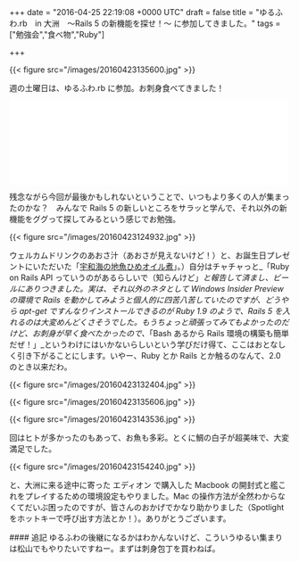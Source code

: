 
+++
date = "2016-04-25 22:19:08 +0000 UTC"
draft = false
title = "ゆるふわ.rb　in 大洲　〜Rails 5 の新機能を探せ！〜 に参加してきました。"
tags = ["勉強会","食べ物","Ruby"]

+++


{{< figure src="/images/20160423135600.jpg"  >}}

週の土曜日は、ゆるふわ.rb に参加。お刺身食べてきました！<iframe src="//hatenablog-parts.com/embed?url=https%3A%2F%2Fyurufuwa.doorkeeper.jp%2Fevents%2F42658" title="ゆるふわ.rb　in 大洲　〜Rails 5 の新機能を探せ！〜" class="embed-card embed-webcard" scrolling="no" frameborder="0" style="display: block; width: 100%; height: 155px; max-width: 500px; margin: 10px 0px;"></iframe>残念ながら今回が最後かもしれないということで、いつもより多くの人が集まったのかな？　みんなで Rails 5 の新しいところをサラッと学んで、それ以外の新機能をググって探してみるという感じでお勉強。

{{< figure src="/images/20160423124932.jpg"  >}}

ウェルカムドリンクのあおさ汁（あおさが見えないけど！）と、お誕生日プレゼントにいただいた「<a href="http://agora-m.co.jp/sixth-industry/food/uwakai-hime-oil/">宇和海の地魚ひめオイル煮</a>」。）自分はチャチャっと_「Ruby on Rails API っていうのがあるらしいで（知らんけど」_と報告して済まし、ビールにありつきました。実は、それ以外のネタとして Windows Insider Preview の環境で Rails を動かしてみようと個人的に四苦八苦していたのですが、どうやら apt-get ですんなりインストールできるのが Ruby 1.9 のようで、Rails 5 を入れるのは大変めんどくさそうでした。もうちょっと頑張ってみてもよかったのだけど、お刺身が早く食べたかったので、_「Bash あるから Rails 環境の構築も簡単だぜ！」_というわけにはいかないらしいという学びだけ得て、ここはおとなしく引き下がることにします。いやー、Ruby とか Rails とか触るのなんて、2.0 のとき以来だわ。

{{< figure src="/images/20160423132404.jpg"  >}}

{{< figure src="/images/20160423135606.jpg"  >}}

{{< figure src="/images/20160423143536.jpg"  >}}

回はヒトが多かったのもあって、お魚も多彩。とくに鯛の白子が超美味で、大変満足でした。

{{< figure src="/images/20160423154240.jpg"  >}}

と、大洲に来る途中に寄った エディオン で購入した Macbook の開封式と艦これをプレイするための環境設定もやりました。Mac の操作方法が全然わからなくてだいぶ困ったのですが、皆さんのおかげでかなり助かりました（Spotlight をホットキーで呼び出す方法とか！）。ありがとうございます。

<div class="section">
    #### 追記
    ゆるふわの後継になるかはわかんないけど、こういうゆるい集まりは松山でもやりたいですねー。まずは刺身包丁を買わねば。

</div>

